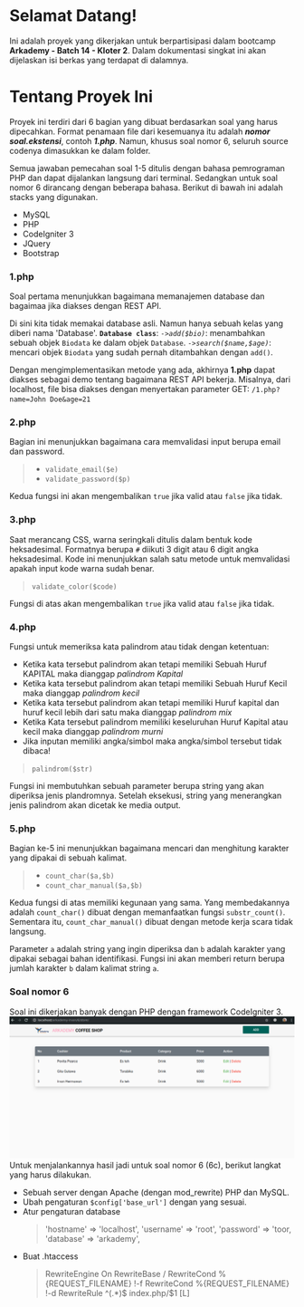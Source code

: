 # Selamat Datang!

Ini adalah proyek yang dikerjakan untuk berpartisipasi dalam bootcamp **Arkademy - Batch 14 - Kloter 2**.  Dalam dokumentasi singkat ini akan dijelaskan isi berkas yang terdapat di dalamnya.

# Tentang Proyek Ini

Proyek ini terdiri dari 6 bagian yang dibuat berdasarkan soal yang harus dipecahkan. Format penamaan file dari kesemuanya itu adalah ***nomor soal.ekstensi***, contoh ***1.php***.  Namun, khusus soal nomor 6, seluruh source codenya dimasukkan ke dalam folder.

Semua jawaban pemecahan soal 1-5 ditulis dengan bahasa pemrograman PHP dan dapat dijalankan langsung dari terminal. Sedangkan untuk soal nomor 6 dirancang dengan beberapa bahasa. Berikut di bawah ini adalah stacks yang digunakan.
- MySQL
- PHP
- CodeIgniter 3
- JQuery
- Bootstrap

### 1.php

Soal pertama menunjukkan bagaimana memanajemen database dan bagaimaa jika diakses dengan REST API. 

Di sini kita tidak memakai database asli. Namun hanya sebuah kelas yang diberi nama 'Database'.
**`Database class`**:
*`->add($bio)`*: menambahkan sebuah objek `Biodata` ke dalam objek `Database`.
*`->search($name,$age)`*: mencari objek `Biodata` yang sudah pernah ditambahkan dengan `add()`.

Dengan mengimplementasikan metode yang ada, akhirnya **1.php** dapat diakses sebagai demo tentang bagaimana REST API bekerja. Misalnya, dari localhost, file bisa diakses dengan menyertakan parameter GET:
`/1.php?name=John Doe&age=21`

### 2.php
Bagian ini menunjukkan bagaimana cara memvalidasi input berupa email dan password.
>- `validate_email($e)`
>- `validate_password($p)`

Kedua fungsi ini akan mengembalikan `true` jika valid atau `false` jika tidak.
### 3.php
Saat merancang CSS, warna seringkali ditulis dalam bentuk kode heksadesimal. Formatnya berupa `#` diikuti 3 digit atau 6 digit angka heksadesimal. Kode ini menunjukkan salah satu metode untuk memvalidasi apakah input kode warna sudah benar.
>`validate_color($code)`

Fungsi di atas akan mengembalikan `true` jika valid atau `false` jika tidak.
### 4.php
Fungsi untuk memeriksa kata palindrom atau tidak dengan ketentuan:
- Ketika kata tersebut palindrom akan tetapi memiliki Sebuah Huruf KAPITAL maka dianggap *palindrom Kapital*
- Ketika kata tersebut palindrom akan tetapi memiliki Sebuah Huruf Kecil maka dianggap *palindrom kecil*
- Ketika kata tersebut palindrom akan tetapi memiliki Huruf kapital dan huruf kecil lebih dari satu maka dianggap *palindrom mix*
- Ketika Kata tersebut palindrom memiliki keseluruhan Huruf Kapital atau kecil maka dianggap *palindrom murni*
- Jika inputan memiliki angka/simbol maka angka/simbol tersebut tidak dibaca!

> `palindrom($str)`

Fungsi ini membutuhkan sebuah parameter berupa string yang akan diperiksa jenis plandromnya. Setelah eksekusi, string yang menerangkan jenis palindrom akan dicetak ke media output.

### 5.php
Bagian ke-5 ini menunjukkan bagaimana mencari dan menghitung karakter yang dipakai di sebuah kalimat.
>- `count_char($a,$b)`
>- `count_char_manual($a,$b)`

Kedua fungsi di atas memiliki kegunaan yang sama. Yang membedakannya adalah `count_char()` dibuat dengan memanfaatkan fungsi `substr_count()`. Sementara itu, `count_char_manual()` dibuat dengan metode kerja scara tidak langsung.

Parameter `a` adalah string yang ingin diperiksa dan `b` adalah karakter yang dipakai sebagai bahan identifikasi. Fungsi ini akan memberi return berupa jumlah karakter `b` dalam kalimat string `a`.

### Soal nomor 6
Soal ini dikerjakan banyak dengan PHP dengan framework CodeIgniter 3.
![Hasil pengerjaan soal nomor 6](/screenshot-6.png)
Untuk menjalankannya hasil jadi untuk soal nomor 6 (6c), berikut langkat yang harus dilakukan.
- Sebuah server dengan Apache (dengan mod_rewrite) PHP dan MySQL.
- Ubah pengaturan `$config['base_url']` dengan yang sesuai.
- Atur pengaturan database 
  >'hostname' => 'localhost',
	'username' => 'root',
	'password' => 'toor,
	'database' => 'arkademy',
- Buat .htaccess
  >RewriteEngine On
RewriteBase /
RewriteCond %{REQUEST_FILENAME} !-f
RewriteCond %{REQUEST_FILENAME} !-d
RewriteRule ^(.*)$ index.php/$1 [L]
